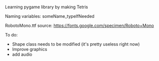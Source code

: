 Learning pygame library by making Tetris

Naming variables: someName_typeIfNeeded

RobotoMono.ttf source: https://fonts.google.com/specimen/Roboto+Mono

To do:
- Shape class needs to be modified (it's pretty useless right now)
- Improve graphics
- add audio